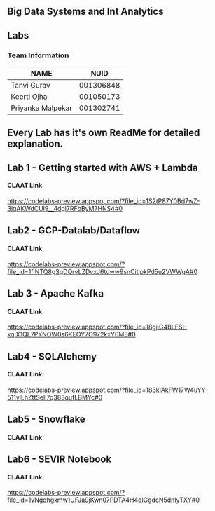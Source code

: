 ## Big Data Systems and Int Analytics

## Labs

### Team Information

| NAME              |     NUID        |
|------------------ |-----------------|
|   Tanvi Gurav     |   001306848     |
|   Keerti Ojha     |   001050173     |
| Priyanka Malpekar |   001302741     |


## Every Lab has it's own ReadMe for detailed explanation.

## Lab 1 - Getting started with AWS + Lambda

#### CLAAT Link
https://codelabs-preview.appspot.com/?file_id=1S2tP87Y0Bd7wZ-3jqAKWdCUl9__4dgl7RFbByM7HNS4#0

## Lab2 - GCP-Datalab/Dataflow 

#### CLAAT Link
https://codelabs-preview.appspot.com/?file_id=1fINTQ8gSgDQrvLZDvxJ6tdww9snCitipkPd5u2VWWgA#0

## Lab 3 - Apache Kafka

#### CLAAT Link
https://codelabs-preview.appspot.com/?file_id=18gjiG4BLFSI-kqlX1QL7PYNOW0s6KEOY7O972kxY0ME#0

## Lab4 - SQLAlchemy

#### CLAAT Link
https://codelabs-preview.appspot.com/?file_id=183kIAkFW17W4uYY-511ylLhZttSelI7q383qufLBMYc#0

## Lab5 - Snowflake  

#### CLAAT Link


## Lab6 - SEVIR Notebook 

#### CLAAT Link
https://codelabs-preview.appspot.com/?file_id=1vNgqhgxmw1UFJa9jKwn07PDTA4H4dlGgdeN5dnIyTXY#0









